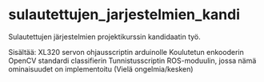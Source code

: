 # sulautettujen_jarjestelmien_kandi
Sulautettujen järjestelmien projektikurssin kandidaatin työ.

Sisältää:
XL320 servon ohjausscriptin arduinolle
Koulutetun enkooderin
OpenCV standardi classifierin
Tunnistusscriptin
ROS-moduulin, jossa nämä ominaisuudet on implementoitu (Vielä ongelmia/kesken)

